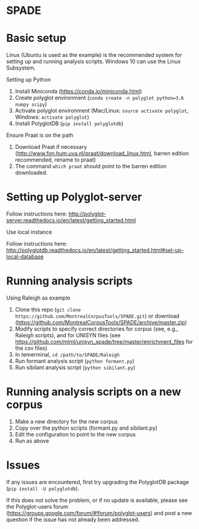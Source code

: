# SPADE

Basic setup
===========

Linux (Ubuntu is used as the example) is the recommended system for setting up and running
analysis scripts.  Windows 10 can use the Linux Subsystem.

Setting up Python

1. Install Miniconda (https://conda.io/miniconda.html)
2. Create polyglot environment (`conda create -n polyglot python=3.6 numpy scipy`)
3. Activate polyglot environment (Mac/Linux: `source activate polyglot`, Windows: `activate polyglot`)
4. Install PolyglotDB (`pip install polyglotdb`)

Ensure Praat is on the path

1. Download Praat if necessary (http://www.fon.hum.uva.nl/praat/download_linux.html, barren edition recommended, rename to praat)
2. The command `which praat` should point to the barren edition downloaded.


Setting up Polyglot-server
==========================

Follow instructions here: http://polyglot-server.readthedocs.io/en/latest/getting_started.html

Use local instance

Follow instructions here: http://polyglotdb.readthedocs.io/en/latest/getting_started.html#set-up-local-database

Running analysis scripts
========================

Using Raleigh as example

1. Clone this repo (`git clone https://github.com/MontrealCorpusTools/SPADE.git`) or download (https://github.com/MontrealCorpusTools/SPADE/archive/master.zip)
2. Modify scripts to specify correct directories for corpus (see, e.g., Raleigh scripts), and for UNISYN files (see https://github.com/mlml/unisyn_spade/tree/master/enrichment_files
   for the csv files)
3. In temerminal, `cd /path/to/SPADE/Raleigh`
4. Run formant analysis script (`python formant.py`)
5. Run sibilant analysis script (`python sibilant.py`)

Running analysis scripts on a new corpus
========================================

1. Make a new directory for the new corpus
2. Copy over the python scripts (formant.py and sibilant.py)
3. Edit the configuration to point to the new corpus
5. Run as above

Issues
======

If any issues are encountered, first try upgrading the PolyglotDB package (`pip install -U polyglotdb`).

If this does not solve the problem, or if no update is available, please see the Polyglot-users forum (https://groups.google.com/forum/#!forum/polyglot-users)
and post a new question if the issue has not already been addressed.
